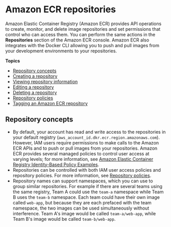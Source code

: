 # Amazon ECR repositories<a name="Repositories"></a>

Amazon Elastic Container Registry \(Amazon ECR\) provides API operations to create, monitor, and delete image repositories and set permissions that control who can access them\. You can perform the same actions in the **Repositories** section of the Amazon ECR console\. Amazon ECR also integrates with the Docker CLI allowing you to push and pull images from your development environments to your repositories\.

**Topics**
+ [Repository concepts](#repository-concepts)
+ [Creating a repository](repository-create.md)
+ [Viewing repository information](repository-info.md)
+ [Editing a repository](repository-edit.md)
+ [Deleting a repository](repository-delete.md)
+ [Repository policies](repository-policies.md)
+ [Tagging an Amazon ECR repository](ecr-using-tags.md)

## Repository concepts<a name="repository-concepts"></a>
+ By default, your account has read and write access to the repositories in your default registry \(`aws_account_id.dkr.ecr.region.amazonaws.com`\)\. However, IAM users require permissions to make calls to the Amazon ECR APIs and to push or pull images from your repositories\. Amazon ECR provides several managed policies to control user access at varying levels; for more information, see [Amazon Elastic Container Registry Identity\-Based Policy Examples](security_iam_id-based-policy-examples.md)\.
+ Repositories can be controlled with both IAM user access policies and repository policies\. For more information, see [Repository policies](repository-policies.md)\.
+ Repository names can support namespaces, which you can use to group similar repositories\. For example if there are several teams using the same registry, Team A could use the `team-a` namespace while Team B uses the `team-b` namespace\. Each team could have their own image called `web-app`, but because they are each prefaced with the team namespace, the two images can be used simultaneously without interference\. Team A's image would be called `team-a/web-app`, while Team B's image would be called `team-b/web-app`\.